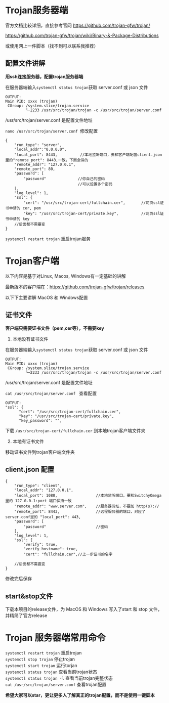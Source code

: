 # Trojan服务器端

官方文档比较详细，直接参考官网
https://github.com/trojan-gfw/trojan/

https://github.com/trojan-gfw/trojan/wiki/Binary-&-Package-Distributions

或使用网上一件脚本（找不到可以联系我推荐）

## 配置文件讲解

**用ssh连接服务器，配置trojan服务器端**

在服务器端输入```systemctl status trojan```获取 server.conf 或 json 文件

 ```
OUTPUT:
Main PID: xxxx (trojan)
  CGroup: /system.slice/trojan.service
          └─2233 /usr/src/trojan/trojan -c /usr/src/trojan/server.conf
```

/usr/src/trojan/server.conf 是配置文件地址

```nano /usr/src/trojan/server.conf ```修改配置

```
{
    "run_type": "server",
    "local_addr":"0.0.0.0",
    "local_port": 8443,          //本地监听端口，要和客户端配置client.json里的"remote_port": 8443,一致，下面会讲的
    "remote_addr": "127.0.0.1",
    "remote_port": 80,
    "password": [
        "password"              //你自己的密码
                                //可以设置多个密码
    ],
    "log_level": 1,
    "ssl": {
        "cert": "/usr/src/trojan-cert/fullchain.cer",       //网页ssl证书申请的 cer, pem
        "key": "/usr/src/trojan-cert/private.key",          //网页ssl证书申请的 key
    //后面都不需要变
}
```

```systemctl restart trojan``` 重启trojan服务


# Trojan客户端
以下内容是基于对Linux, Macos, Windows有一定基础的讲解

最新版本的客户端在：https://github.com/trojan-gfw/trojan/releases

以下下主要讲解 MacOS 和 Windows配置

## 证书文件

**客户端只需要证书文件（pem,cer等），不需要key**

1. 本地没有证书文件

在服务器端输入```systemctl status trojan```获取 server.conf 或 json 文件

 ```
OUTPUT:
Main PID: xxxx (trojan)
  CGroup: /system.slice/trojan.service
          └─2233 /usr/src/trojan/trojan -c /usr/src/trojan/server.conf
```

  /usr/src/trojan/server.conf 是配置文件地址

```cat /usr/src/trojan/server.conf ``` 查看配置

```
OUTPUT:
"ssl": {
      "cert": "/usr/src/trojan-cert/fullchain.cer",
      "key": "/usr/src/trojan-cert/private.key",
      "key_password": "",
```

下载 ```/usr/src/trojan-cert/fullchain.cer``` 到本地trojan客户端文件夹

2. 本地有证书文件

移动证书文件到trojan客户端文件夹

## client.json 配置
```
{
    "run_type": "client",
    "local_addr": "127.0.0.1",
    "local_port": 1080,                 //本地监听端口，要和SwitchyOmega里的 127.0.0.1:port 端口保持一致
    "remote_addr": "www.server.com",    //服务器网址，不要加 http(s)://
    "remote_port": 8443,                //远程服务器的端口，对应了server.conf里的 "local_port": 443,
    "password": [
        "password"                      //密码
    ],
    "log_level": 1,
    "ssl": {
        "verify": true,
        "verify_hostname": true,
        "cert": "fullchain.cer",//上一步证书的名字
        
    //后面都不需要变
}
```
修改完后保存

## start&stop文件

下载本项目的release文件，为 MacOS 和 Windows 写入了start 和 stop 文件，并精简了官方release

# Trojan 服务器端常用命令

``` systemctl restart trojan ``` 重启trojan <br>
``` systemctl stop trojan ``` 停止trojan <br>
``` systemctl start trojan ``` 运行torjan <br>
``` systemctl status trojan ``` 查看当前trojan状态 <br>
``` systemctl status trojan -l ``` 查看当前trojan完整状态 <br>
``` cat /usr/src/trojan/server.conf ``` 查看trojan配置 <br>

**希望大家可以star，更让更多人了解真正的trojan配置，而不是使用一键脚本**
